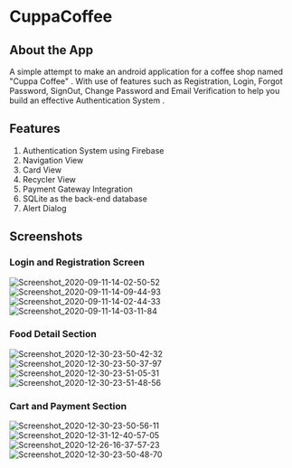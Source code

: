 # CuppaCoffee
## About the App

A simple attempt to make an android application for a coffee shop named "Cuppa Coffee" . With use of features such as Registration, Login, Forgot Password, SignOut, Change Password and Email Verification to help you build an effective Authentication System . 

## Features
1. Authentication System using Firebase
2. Navigation View
3. Card View
4. Recycler View
5. Payment Gateway Integration
6. SQLite as the back-end database 
7. Alert Dialog 

## Screenshots

### Login and Registration Screen

![Screenshot_2020-09-11-14-02-50-52](https://user-images.githubusercontent.com/68576456/92921205-75902580-f455-11ea-9e7b-f3e0985d64f0.jpg)  ![Screenshot_2020-09-11-14-09-44-93](https://user-images.githubusercontent.com/68576456/92921276-98bad500-f455-11ea-8516-cc7f8d648b11.jpg)   ![Screenshot_2020-09-11-14-02-44-33](https://user-images.githubusercontent.com/68576456/92921345-b5efa380-f455-11ea-982f-dec19233b97f.jpg)
![Screenshot_2020-09-11-14-03-11-84](https://user-images.githubusercontent.com/68576456/92921503-f64f2180-f455-11ea-8919-028cfa8190ea.jpg) 


###  Food Detail Section

![Screenshot_2020-12-30-23-50-42-32](https://user-images.githubusercontent.com/68576456/103397735-9d6bdc00-4b5f-11eb-8580-5a18a329c525.jpg)
![Screenshot_2020-12-30-23-50-37-97](https://user-images.githubusercontent.com/68576456/103397834-0e12f880-4b60-11eb-8be1-fa312845913f.jpg)
![Screenshot_2020-12-30-23-51-05-31](https://user-images.githubusercontent.com/68576456/103397840-179c6080-4b60-11eb-8844-15d899e7bc9d.jpg)
![Screenshot_2020-12-30-23-51-48-56](https://user-images.githubusercontent.com/68576456/103397837-123f1600-4b60-11eb-9e1f-60a98b28127b.jpg)

### Cart and Payment Section

![Screenshot_2020-12-30-23-50-56-11](https://user-images.githubusercontent.com/68576456/103398459-d0fc3580-4b62-11eb-952b-3cec49ae47a4.jpg)
![Screenshot_2020-12-31-12-40-57-05](https://user-images.githubusercontent.com/68576456/103399261-30a81000-4b66-11eb-80f8-443f5bb76d71.jpg)
![Screenshot_2020-12-26-16-37-57-23](https://user-images.githubusercontent.com/68576456/103399265-369df100-4b66-11eb-88e5-4b3848950ac1.jpg)
![Screenshot_2020-12-30-23-50-48-70](https://user-images.githubusercontent.com/68576456/103398480-eb361380-4b62-11eb-8feb-1a324a33c8e2.jpg)
